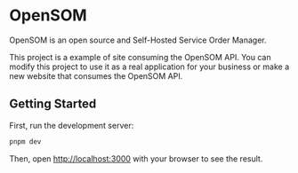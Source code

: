 # OpenSOM

OpenSOM is an open source and Self-Hosted Service Order Manager.

This project is a example of site consuming the OpenSOM API. You can modify this project to use it as a real application for your business or make a new website that consumes the OpenSOM API.

## Getting Started

First, run the development server:

```bash
pnpm dev
```

Then, open [http://localhost:3000](http://localhost:3000) with your browser to see the result.
